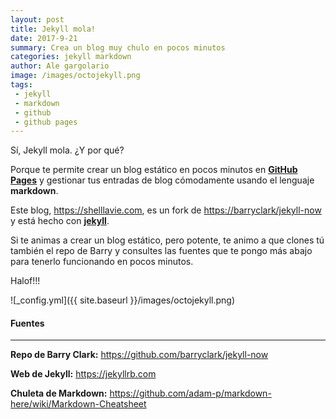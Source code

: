 ```yaml
---
layout: post
title: Jekyll mola!
date: 2017-9-21
summary: Crea un blog muy chulo en pocos minutos
categories: jekyll markdown
author: Ale gargolario
image: /images/octojekyll.png
tags:
 - jekyll
 - markdown
 - github
 - github pages
---
```


Sí, Jekyll mola. ¿Y por qué?

Porque te permite crear un blog estático en pocos minutos en [**GitHub Pages**](https://pages.github.com/) y gestionar tus entradas de blog cómodamente usando el lenguaje **markdown**.

Este blog, <https://shelllavie.com>, es un fork de <https://barryclark/jekyll-now> y está hecho con [**jekyll**](https://jekyllrb.com). 

Si te animas a crear un blog estático, pero potente, te animo a que clones tú también el repo de Barry y consultes las fuentes que te pongo más abajo para tenerlo funcionando en pocos minutos.

Halof!!!

![_config.yml]({{ site.baseurl }}/images/octojekyll.png)

#### Fuentes
*** 

**Repo de Barry Clark:** <https://github.com/barryclark/jekyll-now>

**Web de Jekyll:** <https://jekyllrb.com>

**Chuleta de Markdown:** <https://github.com/adam-p/markdown-here/wiki/Markdown-Cheatsheet>




